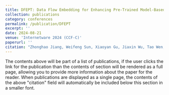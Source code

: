 ```yaml
---
title: DFEPT: Data Flow Embedding for Enhancing Pre-Trained Model-Based Vulnerability Detection
collection: publications
category: conferences
permalink: /publication/DFEPT
excerpt: ''
date: 2024-08-21
venue: 'Internetware 2024 (CCF-C)'
paperurl: ''
citation: "Zhonghao Jiang, Weifeng Sun, Xiaoyan Gu, Jiaxin Wu, Tao Wen, Haibo Hu, and Meng Yan. 2024. DFEPT: Data Flow Embedding for Enhancing Pre-Trained Model Based Vulnerability Detection. In Proceedings of the 15th Asia-Pacific Symposium on Internetware (Internetware '24). Association for Computing Machinery, New York, NY, USA, 95–104. https://doi.org/10.1145/3671016.3671388"
---
```


The contents above will be part of a list of publications, if the user clicks the link for the publication than the contents of section will be rendered as a full page, allowing you to provide more information about the paper for the reader. When publications are displayed as a single page, the contents of the above "citation" field will automatically be included below this section in a smaller font.
